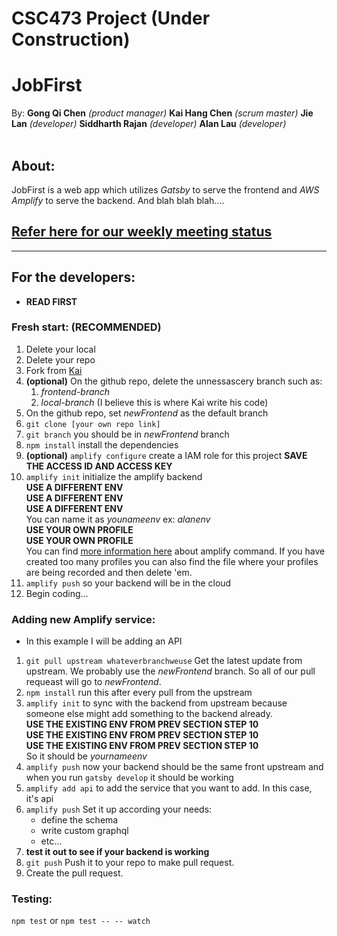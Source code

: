 # CSC473 Project (Under Construction)
# JobFirst
By: 
__Gong Qi Chen__ _(product manager)_
__Kai Hang Chen__ _(scrum master)_
__Jie Lan__ _(developer)_
__Siddharth Rajan__ _(developer)_
__Alan Lau__ _(developer)_
</br>
</br>
## About:
JobFirst is a web app which utilizes _Gatsby_ to serve the frontend and _AWS Amplify_ to serve the backend. And blah blah blah....
## [Refer here for our weekly meeting status](https://github.com/Kaihchen1230/csc47300Project/wiki/Weekly-Status-Meeting-PPT)
___
## For the developers:
- __READ FIRST__
### Fresh start: (RECOMMENDED)
1. Delete your local
1. Delete your repo
1. Fork from [Kai](https://github.com/Kaihchen1230/csc47300Project.git)
1. __(optional)__ On the github repo, delete the unnessascery branch such as:
    1. _frontend-branch_
    1. _local-branch_ (I believe this is where Kai write his code)
1. On the github repo, set _newFrontend_ as the default branch
1. ```git clone [your own repo link]```
1. ```git branch``` you should be in _newFrontend_ branch
1. ```npm install``` install the dependencies
1. __(optional)__ ```amplify configure``` create a IAM role for this project __SAVE THE ACCESS ID AND ACCESS KEY__
1. ```amplify init``` initialize the amplify backend
</br>__USE A DIFFERENT ENV__
</br>__USE A DIFFERENT ENV__
</br>__USE A DIFFERENT ENV__
</br> You can name it as _younameenv_ ex: _alanenv_
</br>__USE YOUR OWN PROFILE__
</br>__USE YOUR OWN PROFILE__
</br>You can find [more information here](https://aws-amplify.github.io/docs/cli/init?sdk=js) about amplify command. If you have created too many profiles you can also find the file where your profiles are being recorded and then delete 'em.
1. ```amplify push``` so your backend will be in the cloud
1. Begin coding...

### Adding new Amplify service:
- In this example I will be adding an API
1. ```git pull upstream whateverbranchweuse``` Get the latest update from upstream. We probably use the _newFrontend_ branch. So all of our pull requeast will go to _newFrontend_.
1. ```npm install``` run this after every pull from the upstream
1. ```amplify init``` to sync with the backend from upstream because someone else might add something to the backend already.
</br>__USE THE EXISTING ENV FROM PREV SECTION STEP 10__
</br>__USE THE EXISTING ENV FROM PREV SECTION STEP 10__
</br>__USE THE EXISTING ENV FROM PREV SECTION STEP 10__
</br>So it should be _yournameenv_
1. ```amplify push``` now your backend should be the same front upstream and when you run ```gatsby develop``` it should be working
1. ```amplify add api``` to add the service that you want to add. In this case, it's api
1. ```amplify push``` Set it up according your needs:
    - define the schema
    - write custom graphql
    - etc...
1. __test it out to see if your backend is working__
1. ```git push``` Push it to your repo to make pull request.
1. Create the pull request.

### Testing:
```npm test``` or ```npm test -- -- watch```
